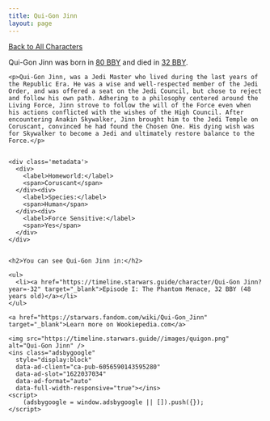 ```yaml
---
title: Qui-Gon Jinn
layout: page
---
```

<a href="/character" class="smaller">Back to All Characters</a>

<div class="container">
  <div class="col-10">
    <p>
    Qui-Gon Jinn     was born in <a href="https://timeline.starwars.guide/character/Qui-Gon Jinn?year=-80" target="_blank">80 BBY</a> and died in <a href="https://timeline.starwars.guide/character/Qui-Gon Jinn?year=-32" target="_blank">32 BBY</a>.        
    </p>

    <p>Qui-Gon Jinn, was a Jedi Master who lived during the last years of the Republic Era. He was a wise and well-respected member of the Jedi Order, and was offered a seat on the Jedi Council, but chose to reject and follow his own path. Adhering to a philosophy centered around the Living Force, Jinn strove to follow the will of the Force even when his actions conflicted with the wishes of the High Council. After encountering Anakin Skywalker, Jinn brought him to the Jedi Temple on Coruscant, convinced he had found the Chosen One. His dying wish was for Skywalker to become a Jedi and ultimately restore balance to the Force.</p>


    <div class='metadata'>
      <div>
        <label>Homeworld:</label>
        <span>Coruscant</span>
      </div><div>
        <label>Species:</label>
        <span>Human</span>
      </div><div>
        <label>Force Sensitive:</label>
        <span>Yes</span>
      </div>
    </div>


    <h2>You can see Qui-Gon Jinn in:</h2>

    <ul>
      <li><a href="https://timeline.starwars.guide/character/Qui-Gon Jinn?year=-32" target="_blank">Episode I: The Phantom Menace, 32 BBY (48 years old)</a></li>
    </ul>

    <a href="https://starwars.fandom.com/wiki/Qui-Gon_Jinn" target="_blank">Learn more on Wookiepedia.com</a>
  </div>
  <div class="character_image col-2">
    
    <img src="https://timeline.starwars.guide//images/quigon.png" alt="Qui-Gon Jinn" />
    <ins class="adsbygoogle"
      style="display:block"
      data-ad-client="ca-pub-6056590143595280"
      data-ad-slot="1622037034"
      data-ad-format="auto"
      data-full-width-responsive="true"></ins>
    <script>
        (adsbygoogle = window.adsbygoogle || []).push({});
    </script>
  </div>
</div>
